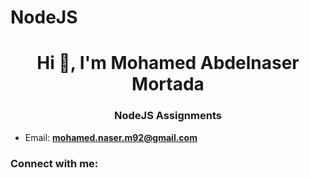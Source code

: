 # NodeJS
<h1 align="center">Hi 👋, I'm Mohamed Abdelnaser Mortada</h1>
<h3 align="center">NodeJS Assignments</h3>



- Email: **mohamed.naser.m92@gmail.com**

<h3 align="left">Connect with me:</h3>
<p align="left">
</p>

